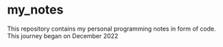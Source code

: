 # my_notes
This repository contains my personal programming notes in form of code. This journey began on December 2022
